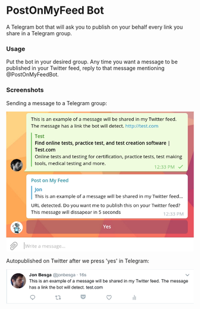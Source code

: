 # PostOnMyFeed Bot 

A Telegram bot that will ask you to publish on your behalf every link you share in a Telegram group.

### Usage
Put the bot in your desired group. Any time you want a message to be published in your Twitter feed, reply to that message mentioning @PostOnMyFeedBot.

### Screenshots

Sending a message to a Telegram group:

![alt text](screenshot1.jpg)

Autopublished on Twitter after we press 'yes' in Telegram:

![alt text](screenshot2.jpg)